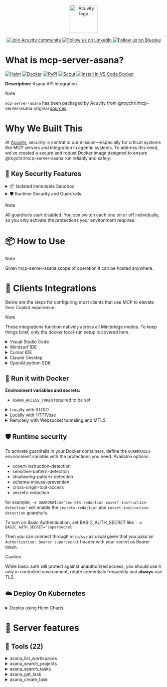 <p align="center">
  <a href="https://acuvity.ai">
    <picture>
      <img src="https://mma.prnewswire.com/media/2544052/Acuvity__Logo.jpg" height="90" alt="Acuvity logo"/>
    </picture>
  </a>
</p>
<p align="center">
  <a href="https://discord.gg/BkU7fBkrNk">
    <img src="https://img.shields.io/badge/Acuvity-Join-7289DA?logo=discord&logoColor=fff" alt="Join Acuvity community" />
  </a>
<a href="https://www.linkedin.com/company/acuvity/">
    <img src="https://img.shields.io/badge/LinkedIn-Follow-7289DA" alt="Follow us on LinkedIn" />
  </a>
<a href="https://bsky.app/profile/acuvity.bsky.social">
    <img src="https://img.shields.io/badge/Bluesky-Follow-7289DA"?logo=bluesky&logoColor=fff" alt="Follow us on Bluesky" />
  </a>
</p>


# What is mcp-server-asana?

[![Helm](https://img.shields.io/badge/1.0.0-3775A9?logo=helm&label=Charts&logoColor=fff)](https://hub.docker.com/r/acuvity/mcp-server-asana/tags/)
[![Docker](https://img.shields.io/docker/image-size/acuvity/mcp-server-asana/1.7.0?logo=docker&logoColor=fff&label=1.7.0)](https://hub.docker.com/r/acuvity/mcp-server-asana)
[![PyPI](https://img.shields.io/badge/1.7.0-3775A9?logo=pypi&logoColor=fff&label=@roychri/mcp-server-asana)](https://github.com/roychri/mcp-server-asana)
[![Scout](https://img.shields.io/badge/Active-3775A9?logo=docker&logoColor=fff&label=Scout)](https://hub.docker.com/r/acuvity/mcp-server-fetch/)
[![Install in VS Code Docker](https://img.shields.io/badge/VS_Code-One_click_install-0078d7?logo=githubcopilot)](https://insiders.vscode.dev/redirect/mcp/install?name=mcp-server-asana&config=%7B%22args%22%3A%5B%22run%22%2C%22-i%22%2C%22--rm%22%2C%22--read-only%22%2C%22-e%22%2C%22ASANA_ACCESS_TOKEN%22%2C%22docker.io%2Facuvity%2Fmcp-server-asana%3A1.7.0%22%5D%2C%22command%22%3A%22docker%22%7D)

**Description:** Asana API integration.

> [!NOTE]
> `mcp-server-asana` has been packaged by Acuvity from @roychri/mcp-server-asana original [sources](https://github.com/roychri/mcp-server-asana).

# Why We Built This

At [Acuvity](https://acuvity.ai), security is central to our mission—especially for critical systems like MCP servers and integration in agentic systems.
To address this need, we've created a secure and robust Docker image designed to ensure @roychri/mcp-server-asana run reliably and safely.

## 🔐 Key Security Features

<details>
<summary>📦 Isolated Immutable Sandbox </summary>

- **Isolated Execution**: All tools run within secure, containerized sandboxes to enforce process isolation and prevent lateral movement.
- **Non-root by Default**: Enforces least-privilege principles, minimizing the impact of potential security breaches.
- **Read-only Filesystem**: Ensures runtime immutability, preventing unauthorized modification.
- **Version Pinning**: Guarantees consistency and reproducibility across deployments by locking tool and dependency versions.
- **CVE Scanning**: Continuously scans images for known vulnerabilities using [Docker Scout](https://docs.docker.com/scout/) to support proactive mitigation.
- **SBOM & Provenance**: Delivers full supply chain transparency by embedding metadata and traceable build information."
</details>

<details>
<summary>🛡️ Runtime Security and Guardrails</summary>

**Minibridge Integration**: [Minibridge](https://github.com/acuvity/minibridge) establishes secure Agent-to-MCP connectivity, supports Rego/HTTP-based policy enforcement 🕵️, and simplifies orchestration.

The [ARC](https://github.com/acuvity/mcp-servers-registry/tree/main) container includes a built-in Rego policy that enables a set of runtime "guardrails"" to help enforce security, privacy, and correct usage of your services. Below is an overview of each guardrail provided.

### 🔒 Resource Integrity

**Mitigates MCP Rug Pull Attacks**

* **Goal:** Protect users from malicious tool description changes after initial approval, preventing post-installation manipulation or deception.
* **Mechanism:** Locks tool descriptions upon client approval and verifies their integrity before execution. Any modification to the description triggers a security violation, blocking unauthorized changes from server-side updates.

### 🛡️ Gardrails

### Covert Instruction Detection

Monitors incoming requests for hidden or obfuscated directives that could alter policy behavior.

* **Goal:** Stop attackers from slipping unnoticed commands or payloads into otherwise harmless data.
* **Mechanism:** Applies a library of regex patterns and binary‐encoding checks to the full request body. If any pattern matches a known covert channel (e.g., steganographic markers, hidden HTML tags, escape-sequence tricks), the request is rejected.

### Sensitive Pattern Detection

Block user-defined sensitive data patterns (credential paths, filesystem references).

* **Goal:** Block accidental or malicious inclusion of sensitive information that violates data-handling rules.
* **Mechanism:** Runs a curated set of regexes against all payloads and tool descriptions—matching patterns such as `.env` files, RSA key paths, directory traversal sequences.

### Shadowing Pattern Detection

Detects and blocks "shadowing" attacks, where a malicious MCP server sneaks hidden directives into its own tool descriptions to hijack or override the behavior of other, trusted tools.

* **Goal:** Stop a rogue server from poisoning the agent’s logic by embedding instructions that alter how a different server’s tools operate (e.g., forcing all emails to go to an attacker’s address even when the user calls a separate `send_email` tool).
* **Mechanism:** During policy load, each tool description is scanned for cross‐tool override patterns—such as `<IMPORTANT>` sections referencing other tool names, hidden side‐effects, or directives that apply to a different server’s API. Any description that attempts to shadow or extend instructions for a tool outside its own namespace triggers a policy violation and is rejected.

### Schema Misuse Prevention

Enforces strict adherence to MCP input schemas.

* **Goal:** Prevent malformed or unexpected fields from bypassing validations, causing runtime errors, or enabling injections.
* **Mechanism:** Compares each incoming JSON object against the declared schema (required properties, allowed keys, types). Any extra, missing, or mistyped field triggers an immediate policy violation.

### Cross-Origin Tool Access

Controls whether tools may invoke tools or services from external origins.

* **Goal:** Prevent untrusted or out-of-scope services from being called.
* **Mechanism:** Examines tool invocation requests and outgoing calls, verifying each target against an allowlist of approved domains or service names. Calls to any non-approved origin are blocked.

### Secrets Redaction

Automatically masks sensitive values so they never appear in logs or responses.

* **Goal:** Ensure that API keys, tokens, passwords, and other credentials cannot leak in plaintext.
* **Mechanism:** Scans every text output for known secret formats (e.g., AWS keys, GitHub PATs, JWTs). Matches are replaced with `[REDACTED]` before the response is sent or recorded.

## Basic Authentication via Shared Secret

Provides a lightweight auth layer using a single shared token.

* **Mechanism:** Expects clients to send an `Authorization` header with the predefined secret.
* **Use Case:** Quickly lock down your endpoint in development or simple internal deployments—no complex OAuth/OIDC setup required.

These controls ensure robust runtime integrity, prevent unauthorized behavior, and provide a foundation for secure-by-design system operations.

</details>

> [!NOTE]
> All guardrails start disabled. You can switch each one on or off individually, so you only activate the protections your environment requires.


# 📦 How to Use


> [!NOTE]
> Given mcp-server-asana scope of operation it can be hosted anywhere.

# 🧰 Clients Integrations

Below are the steps for configuring most clients that use MCP to elevate their Copilot experience.

> [!NOTE]
> These integrations function natively across all Minibridge modes.
> To keep things brief, only the docker local-run setup is covered here.

<details>
<summary>Visual Studio Code</summary>

To get started immediately, you can use the "one-click" link below:

[![Install in VS Code Docker](https://img.shields.io/badge/VS_Code-One_click_install-0078d7?logo=githubcopilot)](https://insiders.vscode.dev/redirect/mcp/install?name=mcp-server-asana&config=%7B%22args%22%3A%5B%22run%22%2C%22-i%22%2C%22--rm%22%2C%22--read-only%22%2C%22-e%22%2C%22ASANA_ACCESS_TOKEN%22%2C%22docker.io%2Facuvity%2Fmcp-server-asana%3A1.7.0%22%5D%2C%22command%22%3A%22docker%22%7D)

## Global scope

Press `ctrl + shift + p` and type `Preferences: Open User Settings JSON` to add the following section:

```json
{
  "mcp": {
    "servers": {
      "acuvity-mcp-server-asana": {
        "env": {
          "ASANA_ACCESS_TOKEN": "TO_BE_SET"
        },
        "command": "docker",
        "args": [
          "run",
          "-i",
          "--rm",
          "--read-only",
          "-e",
          "ASANA_ACCESS_TOKEN",
          "docker.io/acuvity/mcp-server-asana:1.7.0"
        ]
      }
    }
  }
}
```

## Workspace scope

In your workspace create a file called `.vscode/mcp.json` and add the following section:

```json
{
  "servers": {
    "acuvity-mcp-server-asana": {
      "env": {
        "ASANA_ACCESS_TOKEN": "TO_BE_SET"
      },
      "command": "docker",
      "args": [
        "run",
        "-i",
        "--rm",
        "--read-only",
        "-e",
        "ASANA_ACCESS_TOKEN",
        "docker.io/acuvity/mcp-server-asana:1.7.0"
      ]
    }
  }
}
```

> To pass secrets you should use the `promptString` input type described in the [Visual Studio Code documentation](https://code.visualstudio.com/docs/copilot/chat/mcp-servers).

</details>

<details>
<summary>Windsurf IDE</summary>

In `~/.codeium/windsurf/mcp_config.json` add the following section:

```json
{
  "mcpServers": {
    "acuvity-mcp-server-asana": {
      "env": {
        "ASANA_ACCESS_TOKEN": "TO_BE_SET"
      },
      "command": "docker",
      "args": [
        "run",
        "-i",
        "--rm",
        "--read-only",
        "-e",
        "ASANA_ACCESS_TOKEN",
        "docker.io/acuvity/mcp-server-asana:1.7.0"
      ]
    }
  }
}
```

See [Windsurf documentation](https://docs.windsurf.com/windsurf/mcp) for more info.

</details>

<details>
<summary>Cursor IDE</summary>

Add the following JSON block to your mcp configuration file:
- `~/.cursor/mcp.json` for global scope
- `.cursor/mcp.json` for project scope

```json
{
  "mcpServers": {
    "acuvity-mcp-server-asana": {
      "env": {
        "ASANA_ACCESS_TOKEN": "TO_BE_SET"
      },
      "command": "docker",
      "args": [
        "run",
        "-i",
        "--rm",
        "--read-only",
        "-e",
        "ASANA_ACCESS_TOKEN",
        "docker.io/acuvity/mcp-server-asana:1.7.0"
      ]
    }
  }
}
```

See [cursor documentation](https://docs.cursor.com/context/model-context-protocol) for more information.

</details>
<details>

<summary>Claude Desktop</summary>

In the `claude_desktop_config.json` configuration file add the following section:

```json
{
  "mcpServers": {
    "acuvity-mcp-server-asana": {
      "env": {
        "ASANA_ACCESS_TOKEN": "TO_BE_SET"
      },
      "command": "docker",
      "args": [
        "run",
        "-i",
        "--rm",
        "--read-only",
        "-e",
        "ASANA_ACCESS_TOKEN",
        "docker.io/acuvity/mcp-server-asana:1.7.0"
      ]
    }
  }
}
```

See [Anthropic documentation](https://docs.anthropic.com/en/docs/agents-and-tools/mcp) for more information.
</details>

<details>
<summary>OpenAI python SDK</summary>

## Running locally

```python
async with MCPServerStdio(
    params={
        "env": {"ASANA_ACCESS_TOKEN":"TO_BE_SET"},
        "command": "docker",
        "args": ["run","-i","--rm","--read-only","-e","ASANA_ACCESS_TOKEN","docker.io/acuvity/mcp-server-asana:1.7.0"]
    }
) as server:
    tools = await server.list_tools()
```

## Running remotely

```python
async with MCPServerSse(
    params={
        "url": "http://<ip>:<port>/sse",
    }
) as server:
    tools = await server.list_tools()
```

See [OpenAI Agents SDK docs](https://openai.github.io/openai-agents-python/mcp/) for more info.

</details>

## 🐳 Run it with Docker

**Environment variables and secrets:**
  - `ASANA_ACCESS_TOKEN` required to be set


<details>
<summary>Locally with STDIO</summary>

In your client configuration set:

- command: `docker`
- arguments: `run -i --rm --read-only -e ASANA_ACCESS_TOKEN docker.io/acuvity/mcp-server-asana:1.7.0`

</details>

<details>
<summary>Locally with HTTP/sse</summary>

Simply run as:

```console
docker run -i --rm --read-only -e ASANA_ACCESS_TOKEN docker.io/acuvity/mcp-server-asana:1.7.0
```

Add `-p <localport>:8000` to expose the port.

Then on your application/client, you can configure to use something like:

```json
{
  "mcpServers": {
    "acuvity-mcp-server-asana": {
      "url": "http://localhost:<localport>/sse",
    }
  }
}
```

You might have to use different ports for different tools.

</details>

<details>
<summary>Remotely with Websocket tunneling and MTLS </summary>

> This section assume you are familiar with TLS and certificates and will require:
> - a server certificate with proper DNS/IP field matching your tool deployment.
> - a client-ca used to sign client certificates

1. Start the server in `backend` mode
 - add an environment variable like `-e MINIBRIDGE_MODE=backend`
 - add the TLS certificates (recommended) through a volume let's say `/certs` ex (`-v $PWD/certs:/certs`)
 - instruct minibridge to use those certs with
   - `-e MINIBRIDGE_TLS_SERVER_CERT=/certs/server-cert.pem`
   - `-e MINIBRIDGE_TLS_SERVER_KEY=/certs/server-key.pem`
   - `-e MINIBRIDGE_TLS_SERVER_KEY_PASS=optional`
   - `-e MINIBRIDGE_TLS_SERVER_CLIENT_CA=/certs/client-ca.pem`

2. Start `minibridge` locally in frontend mode:
  - Get [minibridge](https://github.com/acuvity/minibridge) binary for your OS.

In your client configuration, Minibridge works like any other STDIO command.

Example for Claude Desktop:

```json
{
  "mcpServers": {
    "acuvity-mcp-server-asana": {
      "command": "minibridge",
      "args": ["frontend", "--backend", "wss://<remote-url>:8000/ws", "--tls-client-backend-ca", "/path/to/ca/that/signed/the/server-cert.pem/ca.pem", "--tls-client-cert", "/path/to/client-cert.pem", "--tls-client-key", "/path/to/client-key.pem"]
    }
  }
}
```

That's it.

Minibridge offers a host of additional features. For step-by-step guidance, please visit the wiki. And if anything’s unclear, don’t hesitate to reach out!

</details>

## 🛡️ Runtime security

To activate guardrails in your Docker containers, define the `GUARDRAILS` environment variable with the protections you need. Available options:
- covert-instruction-detection
- sensitive-pattern-detection
- shadowing-pattern-detection
- schema-misuse-prevention
- cross-origin-tool-access
- secrets-redaction

for example, `-e GUARDRAILS="secrets-redaction covert-instruction-detection"` will enable the `secrets-redaction` and `covert-instruction-detection` guardrails.


To turn on Basic Authentication, set BASIC_AUTH_SECRET like `- e BASIC_AUTH_SECRET="supersecret`

Then you can connect through `http/sse` as usual given that you pass an `Authorization: Bearer supersecret` header with your secret as Bearer token.

> [!CAUTION]
> While basic auth will protect against unauthorized access, you should use it only in controlled environment,
> rotate credentials frequently and **always** use TLS.

## ☁️ Deploy On Kubernetes

<details>
<summary>Deploy using Helm Charts</summary>

### Chart settings requirements

This chart requires some mandatory information to be installed.

**Mandatory Secrets**:
  - `ASANA_ACCESS_TOKEN` secret to be set as secrets.ASANA_ACCESS_TOKEN either by `.value` or from existing with `.valueFrom`

### How to install

You can inspect the chart `README`:

```console
helm show readme oci://docker.io/acuvity/mcp-server-asana --version 1.0.0
````

You can inspect the values that you can configure:

```console
helm show values oci://docker.io/acuvity/mcp-server-asana --version 1.0.0
````

Install with helm

```console
helm install mcp-server-asana oci://docker.io/acuvity/mcp-server-asana --version 1.0.0
```

From there your MCP server mcp-server-asana will be reachable by default through `http/sse` from inside the cluster using the Kubernetes Service `mcp-server-asana` on port `8000` by default. You can change that by looking at the `service` section of the `values.yaml` file.

### How to Monitor

The deployment will create a Kubernetes service with a `healthPort`, that is used for liveness probes and readiness probes. This health port can also be used by the monitoring stack of your choice and exposes metrics under the `/metrics` path.

See full charts [Readme](https://github.com/acuvity/mcp-servers-registry/tree/main/mcp-server-asana/charts/mcp-server-asana/README.md) for more details about settings and runtime security including guardrails activation.

</details>

# 🧠 Server features

## 🧰 Tools (22)
<details>
<summary>asana_list_workspaces</summary>

**Description**:

```
List all available workspaces in Asana
```

**Parameter**:

| Name | Type | Description | Required? |
|-----------|------|-------------|-----------|
| opt_fields | string | Comma-separated list of optional fields to include | No
</details>
<details>
<summary>asana_search_projects</summary>

**Description**:

```
Search for projects in Asana using name pattern matching
```

**Parameter**:

| Name | Type | Description | Required? |
|-----------|------|-------------|-----------|
| archived | boolean | Only return archived projects | No
| name_pattern | string | Regular expression pattern to match project names | Yes
| opt_fields | string | Comma-separated list of optional fields to include | No
| workspace | string | The workspace to search in | Yes
</details>
<details>
<summary>asana_search_tasks</summary>

**Description**:

```
Search tasks in a workspace with advanced filtering options
```

**Parameter**:

| Name | Type | Description | Required? |
|-----------|------|-------------|-----------|
| assigned_by_any | string | Comma-separated list of user IDs | No
| assigned_by_not | string | Comma-separated list of user IDs to exclude | No
| assignee_any | string | Comma-separated list of user IDs | No
| assignee_not | string | Comma-separated list of user IDs to exclude | No
| commented_on_by_not | string | Comma-separated list of user IDs to exclude | No
| completed | boolean | Filter for completed tasks | No
| completed_at_after | string | ISO 8601 datetime string | No
| completed_at_before | string | ISO 8601 datetime string | No
| completed_on | string | ISO 8601 date string or null | No
| completed_on_after | string | ISO 8601 date string | No
| completed_on_before | string | ISO 8601 date string | No
| created_at_after | string | ISO 8601 datetime string | No
| created_at_before | string | ISO 8601 datetime string | No
| created_by_any | string | Comma-separated list of user IDs | No
| created_by_not | string | Comma-separated list of user IDs to exclude | No
| created_on | string | ISO 8601 date string or null | No
| created_on_after | string | ISO 8601 date string | No
| created_on_before | string | ISO 8601 date string | No
| custom_fields | object | Object containing custom field filters. Keys should be in the format "{gid}.{operation}" where operation can be:
- {gid}.is_set: Boolean - For all custom field types, check if value is set
- {gid}.value: String|Number|String(enum_option_gid) - Direct value match for Text, Number or Enum fields
- {gid}.starts_with: String - For Text fields only, check if value starts with string
- {gid}.ends_with: String - For Text fields only, check if value ends with string
- {gid}.contains: String - For Text fields only, check if value contains string
- {gid}.less_than: Number - For Number fields only, check if value is less than number
- {gid}.greater_than: Number - For Number fields only, check if value is greater than number

Example: { "12345.value": "high", "67890.contains": "urgent" } | No
| due_at_after | string | ISO 8601 datetime string | No
| due_at_before | string | ISO 8601 datetime string | No
| due_on | string | ISO 8601 date string or null | No
| due_on_after | string | ISO 8601 date string | No
| due_on_before | string | ISO 8601 date string | No
| followers_not | string | Comma-separated list of user IDs to exclude | No
| has_attachment | boolean | Filter for tasks with attachments | No
| is_blocked | boolean | Filter for tasks with incomplete dependencies | No
| is_blocking | boolean | Filter for incomplete tasks with dependents | No
| is_subtask | boolean | Filter for subtasks | No
| liked_by_not | string | Comma-separated list of user IDs to exclude | No
| modified_at_after | string | ISO 8601 datetime string | No
| modified_at_before | string | ISO 8601 datetime string | No
| modified_on | string | ISO 8601 date string or null | No
| modified_on_after | string | ISO 8601 date string | No
| modified_on_before | string | ISO 8601 date string | No
| opt_fields | string | Comma-separated list of optional fields to include | No
| portfolios_any | string | Comma-separated list of portfolio IDs | No
| projects_all | string | Comma-separated list of project IDs that must all match | No
| projects_any | string | Comma-separated list of project IDs | No
| projects_not | string | Comma-separated list of project IDs to exclude | No
| resource_subtype | string | Filter by task subtype (e.g. milestone) | No
| sections_all | string | Comma-separated list of section IDs that must all match | No
| sections_any | string | Comma-separated list of section IDs | No
| sections_not | string | Comma-separated list of section IDs to exclude | No
| sort_ascending | boolean | Sort in ascending order | No
| sort_by | string | Sort by: due_date, created_at, completed_at, likes, modified_at | No
| start_on | string | ISO 8601 date string or null | No
| start_on_after | string | ISO 8601 date string | No
| start_on_before | string | ISO 8601 date string | No
| tags_all | string | Comma-separated list of tag IDs that must all match | No
| tags_any | string | Comma-separated list of tag IDs | No
| tags_not | string | Comma-separated list of tag IDs to exclude | No
| teams_any | string | Comma-separated list of team IDs | No
| text | string | Text to search for in task names and descriptions | No
| workspace | string | The workspace to search in | Yes
</details>
<details>
<summary>asana_get_task</summary>

**Description**:

```
Get detailed information about a specific task
```

**Parameter**:

| Name | Type | Description | Required? |
|-----------|------|-------------|-----------|
| opt_fields | string | Comma-separated list of optional fields to include | No
| task_id | string | The task ID to retrieve | Yes
</details>
<details>
<summary>asana_create_task</summary>

**Description**:

```
Create a new task in a project
```

**Parameter**:

| Name | Type | Description | Required? |
|-----------|------|-------------|-----------|
| assignee | string | Assignee (can be 'me' or a user ID) | No
| custom_fields | object | Object mapping custom field GID strings to their values. For enum fields use the enum option GID as the value. | No
| due_on | string | Due date in YYYY-MM-DD format | No
| followers | array | Array of user IDs to add as followers | No
| html_notes | string | HTML-like formatted description of the task. Does not support ALL HTML tags. Only a subset. The only allowed TAG in the HTML are: <body> <h1> <h2> <ol> <ul> <li> <strong> <em> <u> <s> <code> <pre> <blockquote> <a data-asana-type="" data-asana-gid=""> <hr> <img> <table> <tr> <td>. No other tags are allowed. Use the \n to create a newline. Do not use \n after <body>. Example: <body><h1>Motivation</h1>
A customer called in to complain
<h1>Goal</h1>
Fix the problem</body> | No
| name | string | Name of the task | Yes
| notes | string | Description of the task | No
| parent | string | The parent task ID to set this task under | No
| project_id | string | The project to create the task in | Yes
| projects | array | Array of project IDs to add this task to | No
| resource_subtype | string | The type of the task. Can be one of 'default_task' or 'milestone' | No
</details>
<details>
<summary>asana_get_task_stories</summary>

**Description**:

```
Get comments and stories for a specific task
```

**Parameter**:

| Name | Type | Description | Required? |
|-----------|------|-------------|-----------|
| opt_fields | string | Comma-separated list of optional fields to include | No
| task_id | string | The task ID to get stories for | Yes
</details>
<details>
<summary>asana_update_task</summary>

**Description**:

```
Update an existing task's details
```

**Parameter**:

| Name | Type | Description | Required? |
|-----------|------|-------------|-----------|
| assignee | string | New assignee (can be 'me' or a user ID) | No
| completed | boolean | Mark task as completed or not | No
| custom_fields | object | Object mapping custom field GID strings to their values. For enum fields use the enum option GID as the value. | No
| due_on | string | New due date in YYYY-MM-DD format | No
| name | string | New name for the task | No
| notes | string | New description for the task | No
| resource_subtype | string | The type of the task. Can be one of 'default_task' or 'milestone' | No
| task_id | string | The task ID to update | Yes
</details>
<details>
<summary>asana_get_project</summary>

**Description**:

```
Get detailed information about a specific project
```

**Parameter**:

| Name | Type | Description | Required? |
|-----------|------|-------------|-----------|
| opt_fields | string | Comma-separated list of optional fields to include | No
| project_id | string | The project ID to retrieve | Yes
</details>
<details>
<summary>asana_get_project_task_counts</summary>

**Description**:

```
Get the number of tasks in a project
```

**Parameter**:

| Name | Type | Description | Required? |
|-----------|------|-------------|-----------|
| opt_fields | string | Comma-separated list of optional fields to include | No
| project_id | string | The project ID to get task counts for | Yes
</details>
<details>
<summary>asana_get_project_sections</summary>

**Description**:

```
Get sections in a project
```

**Parameter**:

| Name | Type | Description | Required? |
|-----------|------|-------------|-----------|
| opt_fields | string | Comma-separated list of optional fields to include | No
| project_id | string | The project ID to get sections for | Yes
</details>
<details>
<summary>asana_create_task_story</summary>

**Description**:

```
Create a comment or story on a task
```

**Parameter**:

| Name | Type | Description | Required? |
|-----------|------|-------------|-----------|
| opt_fields | string | Comma-separated list of optional fields to include | No
| task_id | string | The task ID to add the story to | Yes
| text | string | The text content of the story/comment | Yes
</details>
<details>
<summary>asana_add_task_dependencies</summary>

**Description**:

```
Set dependencies for a task
```

**Parameter**:

| Name | Type | Description | Required? |
|-----------|------|-------------|-----------|
| dependencies | array | Array of task IDs that this task depends on | Yes
| task_id | string | The task ID to add dependencies to | Yes
</details>
<details>
<summary>asana_add_task_dependents</summary>

**Description**:

```
Set dependents for a task (tasks that depend on this task)
```

**Parameter**:

| Name | Type | Description | Required? |
|-----------|------|-------------|-----------|
| dependents | array | Array of task IDs that depend on this task | Yes
| task_id | string | The task ID to add dependents to | Yes
</details>
<details>
<summary>asana_create_subtask</summary>

**Description**:

```
Create a new subtask for an existing task
```

**Parameter**:

| Name | Type | Description | Required? |
|-----------|------|-------------|-----------|
| assignee | string | Assignee (can be 'me' or a user ID) | No
| due_on | string | Due date in YYYY-MM-DD format | No
| name | string | Name of the subtask | Yes
| notes | string | Description of the subtask | No
| opt_fields | string | Comma-separated list of optional fields to include | No
| parent_task_id | string | The parent task ID to create the subtask under | Yes
</details>
<details>
<summary>asana_get_multiple_tasks_by_gid</summary>

**Description**:

```
Get detailed information about multiple tasks by their GIDs (maximum 25 tasks)
```

**Parameter**:

| Name | Type | Description | Required? |
|-----------|------|-------------|-----------|
| opt_fields | string | Comma-separated list of optional fields to include | No
| task_ids | any | Array or comma-separated string of task GIDs to retrieve (max 25) | Yes
</details>
<details>
<summary>asana_get_project_status</summary>

**Description**:

```
Get a project status update
```

**Parameter**:

| Name | Type | Description | Required? |
|-----------|------|-------------|-----------|
| opt_fields | string | Comma-separated list of optional fields to include | No
| project_status_gid | string | The project status GID to retrieve | Yes
</details>
<details>
<summary>asana_get_project_statuses</summary>

**Description**:

```
Get all status updates for a project
```

**Parameter**:

| Name | Type | Description | Required? |
|-----------|------|-------------|-----------|
| limit | number | Results per page (1-100) | No
| offset | string | Pagination offset token | No
| opt_fields | string | Comma-separated list of optional fields to include | No
| project_gid | string | The project GID to get statuses for | Yes
</details>
<details>
<summary>asana_create_project_status</summary>

**Description**:

```
Create a new status update for a project
```

**Parameter**:

| Name | Type | Description | Required? |
|-----------|------|-------------|-----------|
| color | string | The color of the status (green, yellow, red) | No
| html_text | string | HTML formatted text for the status update | No
| opt_fields | string | Comma-separated list of optional fields to include | No
| project_gid | string | The project GID to create the status for | Yes
| text | string | The text content of the status update | Yes
| title | string | The title of the status update | No
</details>
<details>
<summary>asana_delete_project_status</summary>

**Description**:

```
Delete a project status update
```

**Parameter**:

| Name | Type | Description | Required? |
|-----------|------|-------------|-----------|
| project_status_gid | string | The project status GID to delete | Yes
</details>
<details>
<summary>asana_set_parent_for_task</summary>

**Description**:

```
Set the parent of a task and position the subtask within the other subtasks of that parent
```

**Parameter**:

| Name | Type | Description | Required? |
|-----------|------|-------------|-----------|
| data | any | not set | Yes
| opts | any | not set | No
| task_id | string | The task ID to operate on | Yes
</details>
<details>
<summary>asana_get_tasks_for_tag</summary>

**Description**:

```
Get tasks for a specific tag
```

**Parameter**:

| Name | Type | Description | Required? |
|-----------|------|-------------|-----------|
| limit | integer | The number of objects to return per page. The value must be between 1 and 100. | No
| offset | string | An offset to the next page returned by the API. | No
| opt_fields | string | Comma-separated list of optional fields to include | No
| opt_pretty | boolean | Provides the response in a 'pretty' format | No
| tag_gid | string | The tag GID to retrieve tasks for | Yes
</details>
<details>
<summary>asana_get_tags_for_workspace</summary>

**Description**:

```
Get tags in a workspace
```

**Parameter**:

| Name | Type | Description | Required? |
|-----------|------|-------------|-----------|
| limit | integer | Results per page. The number of objects to return per page. The value must be between 1 and 100. | No
| offset | string | Offset token. An offset to the next page returned by the API. | No
| opt_fields | string | Comma-separated list of optional fields to include | No
| workspace_gid | string | Globally unique identifier for the workspace or organization | Yes
</details>

## 📝 Prompts (3)
<details>
<summary>task-summary</summary>

**Description**:

```
Get a summary and status update for a task based on its notes, custom fields and comments
```

**Parameter**:

| Argument | Description | Required |
|-----------|------|-------------|
| task_id | The task ID to get summary for |Yes |
<details>
<summary>task-completeness</summary>

**Description**:

```
Analyze if a task description contains all necessary details for completion
```

**Parameter**:

| Argument | Description | Required |
|-----------|------|-------------|
| task_id | The task ID or URL to analyze |Yes |
<details>
<summary>create-task</summary>

**Description**:

```
Create a new task with specified details
```

**Parameter**:

| Argument | Description | Required |
|-----------|------|-------------|
| project_name | The name of the Asana project where the task should be created |Yes |
| title | The title of the task |Yes |
| notes | Notes or description for the task |No |
| due_date | Due date for the task (YYYY-MM-DD format) |No |

</details>


# 🔐 Resource SBOM

Minibridge will perform hash checks for the following resources. The hashes are given as references and are the sha256 sum of the description.

| Resource | Name | Parameter | Hash |
|-----------|------|------|------|
| prompts | create-task | description | ef2bf4cf1171403456efde64e512f1dc747f67226648eb0c3f6ebb721b902f7e |
| prompts | create-task | due_date | 1e9af4d07246b3de2b2ee3316103f70f0e3d648468ad2aef9af559062d253519 |
| prompts | create-task | notes | dca1a8296d13ab4754cc93b2d923e9510ab40c78b50484bccb657eb729764a81 |
| prompts | create-task | project_name | 3c496caa6cb9b444ad71730074c988cab465fa225bb0ababcd2d4701eb62901d |
| prompts | create-task | title | d8da4c4d3526af1a57622c424e319610776173949629e64383033f6f28dae876 |
| prompts | task-completeness | description | 11bb9c71cd8e51785c11222bec854455afccb24cd853d2ff74d7ba3946128571 |
| prompts | task-completeness | task_id | f78e647c34a2c96b7bff023f520ca2f6ff4d71e4f317496df44810658bcef098 |
| prompts | task-summary | description | 2cff30a50d2c96dd1e2b6d1ad2d4745e683fa0962a22e4ece0fafa161f059edd |
| prompts | task-summary | task_id | 3dfdc18e1f23a15b26832b738fa25ebf48853051fdfedf4e07c84f431911c71d |
| tools | asana_add_task_dependencies | description | d32fd56574de2103751c42911a3affc7c05a3b2460d1e89447ea8853a7f1593b |
| tools | asana_add_task_dependencies | dependencies | 96bb442490ee7e72d93d93f218793bd6cd46e72ec0f11edda34e34c1b6502d78 |
| tools | asana_add_task_dependencies | task_id | aef1a766ee8802da1a26638a2faaf698606b7cde85b7926023611f201d497dc4 |
| tools | asana_add_task_dependents | description | 14c2a23582926adb7eeeb9ed296c9faf28328008c2b75325b2c3fff91489d0fa |
| tools | asana_add_task_dependents | dependents | 1def03152a648aa9a30854aa779859c4a9b24eaa59acb1e16f9222e680ad1202 |
| tools | asana_add_task_dependents | task_id | 80039f1dc430aa74b03e88a6790e2077f45d64ac102fe4cad0e439e28833ae9f |
| tools | asana_create_project_status | description | da53f764cc00160e25327399e97957c0037b398a87a8306c77a8a94930e73c31 |
| tools | asana_create_project_status | color | 26b22f769724651fedb8492940742a416d38f415ee786b4667c6c5baef2abc2e |
| tools | asana_create_project_status | html_text | 278c495b02ced56ed50a9c44582a364db6badd0e35994d949bbd8d5762f5558a |
| tools | asana_create_project_status | opt_fields | 9dda551c97262cd3016e2f2352c352c6a64ffa383d9a2e75b785dee100cd5bed |
| tools | asana_create_project_status | project_gid | a93ee08cbd122d9d4e72de0b1176a02f43295e8d541927460a26efbafb5337c2 |
| tools | asana_create_project_status | text | 89a70b218beefe9b17e464be6bac085a5365533f690d3232dcbfdb637ca739d3 |
| tools | asana_create_project_status | title | b8017abc5b8970caef50fce2f38efbee50f0e4eecd4ad76ad133fb2849c69c59 |
| tools | asana_create_subtask | description | 70f4f8d795b562bc5fefa2963283c979a40de3a92acd90cc7186d7d171507b9a |
| tools | asana_create_subtask | assignee | bc5272b7abc6993a6ab294cf3725ded994c0b607e164004a77b1b577ab49d49b |
| tools | asana_create_subtask | due_on | 21e135937bb93d6ed0f232d5dbe842929b58ab5130cafe9be7dcba837203bea8 |
| tools | asana_create_subtask | name | e06f72dfe1ec9bd043e1bd43c1a1c0d91a52363ba61bc25dfc5060b9c74bedbb |
| tools | asana_create_subtask | notes | cec0f204e6a1b639ccabc452ecb5d36eccd7c3cd419c47735cdda5359af0fe03 |
| tools | asana_create_subtask | opt_fields | 9dda551c97262cd3016e2f2352c352c6a64ffa383d9a2e75b785dee100cd5bed |
| tools | asana_create_subtask | parent_task_id | 70a8662aef3eeb608d507118768bbc831bd98072ad6a9aab209097d524d8955d |
| tools | asana_create_task | description | c23c7e418e4ec60ecf4c87af245649dcac85bf197620b39803ac4f081b12f447 |
| tools | asana_create_task | assignee | bc5272b7abc6993a6ab294cf3725ded994c0b607e164004a77b1b577ab49d49b |
| tools | asana_create_task | custom_fields | f0d14e376ebca9bb027f0238cf0cd8aef43ee4a9b777dd396bb7fd838a9283cd |
| tools | asana_create_task | due_on | 21e135937bb93d6ed0f232d5dbe842929b58ab5130cafe9be7dcba837203bea8 |
| tools | asana_create_task | followers | c7409785bdb367b99dfc71805a449a78170fd2c9362986f1905d94b812cdd3b5 |
| tools | asana_create_task | html_notes | 86ad39ec2a222c3e284f4cf480188d677bc9255e820f8f8ec962db060fdbea11 |
| tools | asana_create_task | name | 5362f769279c77085e52d04dc2f152827490059c61f5ed6d1996c37f87acb710 |
| tools | asana_create_task | notes | e2e7e8c11e7e795951b86786622612b34e22f9f055de975624246c0b2d9be26e |
| tools | asana_create_task | parent | 457dada16f09c3ebceb339d96fd964cdcc47076118fc424e278b430ed1a1503f |
| tools | asana_create_task | project_id | 4ca4b40fe8cddec1509564149f0946c089ca481daf2ffdf3367364342fd3f269 |
| tools | asana_create_task | projects | d4614a5cdc125e77cf18255bd75535a4ca9f0fa32cef10471d7031d67be18979 |
| tools | asana_create_task | resource_subtype | 5fe76412323c750c22bcb1ea9eb80b417084ed611989ba580a3467519cd04bde |
| tools | asana_create_task_story | description | 58e383048a725fe7119ac9fd8709c634e04002a06e9b732e87f0ba18143ecf86 |
| tools | asana_create_task_story | opt_fields | 9dda551c97262cd3016e2f2352c352c6a64ffa383d9a2e75b785dee100cd5bed |
| tools | asana_create_task_story | task_id | c6e6c0498aeb696b7ff1be3c6aa0af1079373733077095b30f932ff3b45b88e4 |
| tools | asana_create_task_story | text | 4f5b962be5c656efa99679c8666c023ee9dab29e86b482f169105141bacaaf52 |
| tools | asana_delete_project_status | description | 052d463f46c857d1ed8168dddc0b67f485756d5c1f4139e2e39ff502aeceb07a |
| tools | asana_delete_project_status | project_status_gid | 4fb1620efecca77fbb3369b7a097e53a960a8a3accca6c447f5804a9c6ecac5d |
| tools | asana_get_multiple_tasks_by_gid | description | 19641b140af5b31751be9c3260772fc4b8853121b6136af8b84dd93f63886cf7 |
| tools | asana_get_multiple_tasks_by_gid | opt_fields | 9dda551c97262cd3016e2f2352c352c6a64ffa383d9a2e75b785dee100cd5bed |
| tools | asana_get_multiple_tasks_by_gid | task_ids | cb5c3313d3887c72636a9800b3ac8896441dc84cd094b986c4dd1347ac60cbd4 |
| tools | asana_get_project | description | a20ba6be15b4a0732c9eae9cbc067ebe85c7a002bcaeb380fd4d40e8f1c00113 |
| tools | asana_get_project | opt_fields | 9dda551c97262cd3016e2f2352c352c6a64ffa383d9a2e75b785dee100cd5bed |
| tools | asana_get_project | project_id | 77d7e81f188b6ad66f5f3cecdae26ab5bf37a82e1fc3df8af450991d676e0536 |
| tools | asana_get_project_sections | description | 5d252b58dbb43470b9d65504aa614e071eb6818edb74fee9c65271f2fb8c7862 |
| tools | asana_get_project_sections | opt_fields | 9dda551c97262cd3016e2f2352c352c6a64ffa383d9a2e75b785dee100cd5bed |
| tools | asana_get_project_sections | project_id | 2d0ae1e620a21f8a60fcf983eef80e7a81b6d92631f6cd6ff6daab0f07b5b181 |
| tools | asana_get_project_status | description | 7118d8d7036a9299cb602985f7b71e3d8ca69521e7d7867261d79d5a18d1f640 |
| tools | asana_get_project_status | opt_fields | 9dda551c97262cd3016e2f2352c352c6a64ffa383d9a2e75b785dee100cd5bed |
| tools | asana_get_project_status | project_status_gid | ccd3e275077efe2aaf9f79ad9498f944cb03f392c1eb13901e0d51377cf4da0f |
| tools | asana_get_project_statuses | description | 6aa8858bd2a9af5b987ac9b24f2295aa0244db56712abdd50a70d3eacbfc3a5d |
| tools | asana_get_project_statuses | limit | d03f5766ac9c4149ebd39769582e65a2ff2fc0d348932d0883e67eba49be786a |
| tools | asana_get_project_statuses | offset | 1b228d1b190aa9087ec05ad28810146f9688281055753a2b4d209c5d25172e93 |
| tools | asana_get_project_statuses | opt_fields | 9dda551c97262cd3016e2f2352c352c6a64ffa383d9a2e75b785dee100cd5bed |
| tools | asana_get_project_statuses | project_gid | e9e1afb3c289b591c0949b644140706f0fe82dac31b4cccf250eac57f2284b92 |
| tools | asana_get_project_task_counts | description | d6f55d4556a66caa61bc01b45227e971db414320e04f4fab4877067085e835ac |
| tools | asana_get_project_task_counts | opt_fields | 9dda551c97262cd3016e2f2352c352c6a64ffa383d9a2e75b785dee100cd5bed |
| tools | asana_get_project_task_counts | project_id | a8aca7ab1398a0d47ee2d7a1cdcdd87582b31607b2b851ed4459ad1d1d1b8e42 |
| tools | asana_get_tags_for_workspace | description | bdc0a8cd01a2c49221b7f9445f5e425c9aec0ce604602c8731cffd332e63ca56 |
| tools | asana_get_tags_for_workspace | limit | ffbee25753639cab74591413831f32462f0a3ce0bf6e7457539080e029295044 |
| tools | asana_get_tags_for_workspace | offset | 7bd23006991d2017bd74097ab5334950ac2f0baeada7d99de848fbbb2f133970 |
| tools | asana_get_tags_for_workspace | opt_fields | 9dda551c97262cd3016e2f2352c352c6a64ffa383d9a2e75b785dee100cd5bed |
| tools | asana_get_tags_for_workspace | workspace_gid | 709303f231c1986443ecace03c0258c2ee9e912fcf02ffab14cd6d3352095150 |
| tools | asana_get_task | description | ad4f4d05452acb4fdba248caac9af8af662d342e9cd2027a9d46c30bd565057f |
| tools | asana_get_task | opt_fields | 9dda551c97262cd3016e2f2352c352c6a64ffa383d9a2e75b785dee100cd5bed |
| tools | asana_get_task | task_id | 54cce24b9fc29455ac3e4176308928e73a2af483eac0a870aff7c9c1828f0f2e |
| tools | asana_get_task_stories | description | 9d5f2feea90a3046c65f4c56c11320c2175ae95707678117061b3a82a0c89239 |
| tools | asana_get_task_stories | opt_fields | 9dda551c97262cd3016e2f2352c352c6a64ffa383d9a2e75b785dee100cd5bed |
| tools | asana_get_task_stories | task_id | 3dc6c20c528c6d4968e59790f5f2a339ff0a0a59b30755189b6ebc0f6f5cde48 |
| tools | asana_get_tasks_for_tag | description | a999946fc3dba65bc12315fe1a8acb0de1f38ab80d400acf3e650427b620e920 |
| tools | asana_get_tasks_for_tag | limit | 959b6a6d1a0174ab07754999fa557be7476b33f5f1faeffb58e0cd2be53805c1 |
| tools | asana_get_tasks_for_tag | offset | d13d8b72ea3e2b6408e90178f39e7a3c8846dd7945a655918b83640160f73a5c |
| tools | asana_get_tasks_for_tag | opt_fields | 9dda551c97262cd3016e2f2352c352c6a64ffa383d9a2e75b785dee100cd5bed |
| tools | asana_get_tasks_for_tag | opt_pretty | c6f5338b66c9b8e5e1ac79d470615416cf56cfa89660e8cd880f5cc2ed14e9eb |
| tools | asana_get_tasks_for_tag | tag_gid | 8b8acc5ca48cc7a8100e7801ebf27b5b66754aebba4e67d0f6fed2859d247a5e |
| tools | asana_list_workspaces | description | 8161bb783b898dbae5c7923ed647800435e2cc21946a2d1cf25dd5c2d86f93eb |
| tools | asana_list_workspaces | opt_fields | 9dda551c97262cd3016e2f2352c352c6a64ffa383d9a2e75b785dee100cd5bed |
| tools | asana_search_projects | description | 464076832aa6aa0d18287e6ab64eabbc0e7d289e1b10d854968da7294ff94217 |
| tools | asana_search_projects | archived | f43ae20b80d17f8d7c5fe27dfa6f62efb78adf356122b55c714e44d8014a16e6 |
| tools | asana_search_projects | name_pattern | ca3f077301d162cffb8fb2aa4e1450e7bf253b52df36ed17f09a7f8c6dfadbbb |
| tools | asana_search_projects | opt_fields | 9dda551c97262cd3016e2f2352c352c6a64ffa383d9a2e75b785dee100cd5bed |
| tools | asana_search_projects | workspace | 0dd39fd3a709675b50a1b00477aff61b08b0db83dfc027a52b0279200ac2234a |
| tools | asana_search_tasks | description | d069ea32d7ab496cf2d2566974981ece2e2f7c1942f3dc687c116a0cc7df6b97 |
| tools | asana_search_tasks | assigned_by_any | 7eb49f2f42318bdc2f5872a6f995917f0a36fd5c79d202ba574bec33dda306f5 |
| tools | asana_search_tasks | assigned_by_not | 7e0e0b47086d406881d46a556abba2ce7ae150f08b4d23624b8fbfe41196433b |
| tools | asana_search_tasks | assignee_any | 7eb49f2f42318bdc2f5872a6f995917f0a36fd5c79d202ba574bec33dda306f5 |
| tools | asana_search_tasks | assignee_not | 7e0e0b47086d406881d46a556abba2ce7ae150f08b4d23624b8fbfe41196433b |
| tools | asana_search_tasks | commented_on_by_not | 7e0e0b47086d406881d46a556abba2ce7ae150f08b4d23624b8fbfe41196433b |
| tools | asana_search_tasks | completed | 9720bebca6767230aea9f38bd0d3846d7bcc6376830023ba4325513494520b4b |
| tools | asana_search_tasks | completed_at_after | 85186527dbf79d5fb3301accef0f977e3933572fb73159de7a3a0308e24af8ac |
| tools | asana_search_tasks | completed_at_before | 85186527dbf79d5fb3301accef0f977e3933572fb73159de7a3a0308e24af8ac |
| tools | asana_search_tasks | completed_on | b2ea66c98d136cd7f6a9e9a2cfed4ab6006c65fc844f13641c361c1f1bbd3660 |
| tools | asana_search_tasks | completed_on_after | dda0a3bed416c36d4b2f2aea7a6558d86db2066a27590a378991bd9f3bab5969 |
| tools | asana_search_tasks | completed_on_before | dda0a3bed416c36d4b2f2aea7a6558d86db2066a27590a378991bd9f3bab5969 |
| tools | asana_search_tasks | created_at_after | 85186527dbf79d5fb3301accef0f977e3933572fb73159de7a3a0308e24af8ac |
| tools | asana_search_tasks | created_at_before | 85186527dbf79d5fb3301accef0f977e3933572fb73159de7a3a0308e24af8ac |
| tools | asana_search_tasks | created_by_any | 7eb49f2f42318bdc2f5872a6f995917f0a36fd5c79d202ba574bec33dda306f5 |
| tools | asana_search_tasks | created_by_not | 7e0e0b47086d406881d46a556abba2ce7ae150f08b4d23624b8fbfe41196433b |
| tools | asana_search_tasks | created_on | b2ea66c98d136cd7f6a9e9a2cfed4ab6006c65fc844f13641c361c1f1bbd3660 |
| tools | asana_search_tasks | created_on_after | dda0a3bed416c36d4b2f2aea7a6558d86db2066a27590a378991bd9f3bab5969 |
| tools | asana_search_tasks | created_on_before | dda0a3bed416c36d4b2f2aea7a6558d86db2066a27590a378991bd9f3bab5969 |
| tools | asana_search_tasks | custom_fields | a6f8007a9660510f54b81df8bb01d7659151b257815ec8e8e8d2264cfeb0bd15 |
| tools | asana_search_tasks | due_at_after | 85186527dbf79d5fb3301accef0f977e3933572fb73159de7a3a0308e24af8ac |
| tools | asana_search_tasks | due_at_before | 85186527dbf79d5fb3301accef0f977e3933572fb73159de7a3a0308e24af8ac |
| tools | asana_search_tasks | due_on | b2ea66c98d136cd7f6a9e9a2cfed4ab6006c65fc844f13641c361c1f1bbd3660 |
| tools | asana_search_tasks | due_on_after | dda0a3bed416c36d4b2f2aea7a6558d86db2066a27590a378991bd9f3bab5969 |
| tools | asana_search_tasks | due_on_before | dda0a3bed416c36d4b2f2aea7a6558d86db2066a27590a378991bd9f3bab5969 |
| tools | asana_search_tasks | followers_not | 7e0e0b47086d406881d46a556abba2ce7ae150f08b4d23624b8fbfe41196433b |
| tools | asana_search_tasks | has_attachment | c023e91560f82865e3834dde9b17a855757168eafdc7716c0aadfd5bc0faf9f8 |
| tools | asana_search_tasks | is_blocked | 56390970f1d4e0bad13e8632ead9f2b2d7356d01506621f2eeebcaab6022152d |
| tools | asana_search_tasks | is_blocking | 0e93a058455d31e32609346a4b8dddfaee8d1488287c6182903743eed22356d8 |
| tools | asana_search_tasks | is_subtask | 1e60777fede3609187f61baa7ae9593f4e0b86bf15ff718fba359baece981197 |
| tools | asana_search_tasks | liked_by_not | 7e0e0b47086d406881d46a556abba2ce7ae150f08b4d23624b8fbfe41196433b |
| tools | asana_search_tasks | modified_at_after | 85186527dbf79d5fb3301accef0f977e3933572fb73159de7a3a0308e24af8ac |
| tools | asana_search_tasks | modified_at_before | 85186527dbf79d5fb3301accef0f977e3933572fb73159de7a3a0308e24af8ac |
| tools | asana_search_tasks | modified_on | b2ea66c98d136cd7f6a9e9a2cfed4ab6006c65fc844f13641c361c1f1bbd3660 |
| tools | asana_search_tasks | modified_on_after | dda0a3bed416c36d4b2f2aea7a6558d86db2066a27590a378991bd9f3bab5969 |
| tools | asana_search_tasks | modified_on_before | dda0a3bed416c36d4b2f2aea7a6558d86db2066a27590a378991bd9f3bab5969 |
| tools | asana_search_tasks | opt_fields | 9dda551c97262cd3016e2f2352c352c6a64ffa383d9a2e75b785dee100cd5bed |
| tools | asana_search_tasks | portfolios_any | 5588b55a4dd61f97a68b00dab07b85eec74893087cb3c6db9b2da6c5b93397d1 |
| tools | asana_search_tasks | projects_all | 3b200bd46607d4b1ea3b3601d179ac1ba2ed2074fcaf7b702774bc22e70d40d2 |
| tools | asana_search_tasks | projects_any | 09658d727d1add565727de338ef0f8094f4d86017726a74aba6c1765058e413c |
| tools | asana_search_tasks | projects_not | 8c53877577fd80639448cb8b7412adb2c8f02b1b3c48a372a966d5b938bccb95 |
| tools | asana_search_tasks | resource_subtype | 904584f6130300c6fe85249cd560a86bfddcaa39c45bf85db07eb1f87fc41948 |
| tools | asana_search_tasks | sections_all | 6a115c53de765b526795d041048a6599096d7136cc7c9f11405fbd6d15ec7ec6 |
| tools | asana_search_tasks | sections_any | b0c0d1d99369d6b3fc2ac5c927b4d33281276263df09b0e2940f3aa3cf1045f4 |
| tools | asana_search_tasks | sections_not | 99019184b6c9e090d51b7ad25d9d6c777a65f23cd254033c49e786078d7b07fe |
| tools | asana_search_tasks | sort_ascending | e2049d5ff04f98eef7e4d4a76f062ec03a1d7467a7ba41a90f44d72a0f9f1357 |
| tools | asana_search_tasks | sort_by | 487dbf27e7bdaed5e46aa0ca5130e6f54e5c0f1488bec54bb3181dab46110ec9 |
| tools | asana_search_tasks | start_on | b2ea66c98d136cd7f6a9e9a2cfed4ab6006c65fc844f13641c361c1f1bbd3660 |
| tools | asana_search_tasks | start_on_after | dda0a3bed416c36d4b2f2aea7a6558d86db2066a27590a378991bd9f3bab5969 |
| tools | asana_search_tasks | start_on_before | dda0a3bed416c36d4b2f2aea7a6558d86db2066a27590a378991bd9f3bab5969 |
| tools | asana_search_tasks | tags_all | 3a8d464c1917e4dd20aadfe4b56e127638b8c047ef6351fec6c509beb0120ee7 |
| tools | asana_search_tasks | tags_any | 4787f362850668edbdf18264a52c9be93ad553b2eb9fc16d40d18ff8ff8e4d4b |
| tools | asana_search_tasks | tags_not | 46857065c1ea5bc5382fe474c8c13a941b053f946807680788c01534f54b0d61 |
| tools | asana_search_tasks | teams_any | bf4ccaf927f111a9bc76ad674d9ebb07792c8505441a9ba5d3bf6a82dd782861 |
| tools | asana_search_tasks | text | 748f32e5653b7c6cd34fbf7be7cfd373339bff16de6425988c7fd31744c8106a |
| tools | asana_search_tasks | workspace | 0dd39fd3a709675b50a1b00477aff61b08b0db83dfc027a52b0279200ac2234a |
| tools | asana_set_parent_for_task | description | 517838aca71239a89a56ea48cfbea66c51f39b22c881d42369d1bc9f0ef483c9 |
| tools | asana_set_parent_for_task | task_id | 0c546230157d8d353dc93d0c606ce1ef47d16d192c533d7f5efa4eb9bef30278 |
| tools | asana_update_task | description | 55acdd57cf92287df9615b4eb836ff5b88e8bf29d519fa474fc3db9d1cecf917 |
| tools | asana_update_task | assignee | 291ab7fb273fa80e304076aae06a751d66ffe1770afa9f2d9a167cbdaf0d700d |
| tools | asana_update_task | completed | c7c47805ccd82a7e5a1c6f5ac0523a1d584e1a88aa1e84f7c1d9fff556d87337 |
| tools | asana_update_task | custom_fields | f0d14e376ebca9bb027f0238cf0cd8aef43ee4a9b777dd396bb7fd838a9283cd |
| tools | asana_update_task | due_on | 6a569b80a885c5808a66ebf91561b18833ce62db833558a6dcaf164c62a76947 |
| tools | asana_update_task | name | 23e72497d26ddb6a18577e62545e66f969a34a2905a09f0efc95dd2d3b473a76 |
| tools | asana_update_task | notes | 1a871a5bce1bdcd95995e43e2ef966bf1cbcd123382ddb0e653c39b17f5953f6 |
| tools | asana_update_task | resource_subtype | 5fe76412323c750c22bcb1ea9eb80b417084ed611989ba580a3467519cd04bde |
| tools | asana_update_task | task_id | 89c51c47dc8dfac0cf94f02036017a773c8911e0a6176bfb0174d4ec125b5d87 |


💬 Questions? Open an issue or contact [ support@acuvity.ai ](mailto:support@acuvity.ai).
📦 Contributions welcome!

